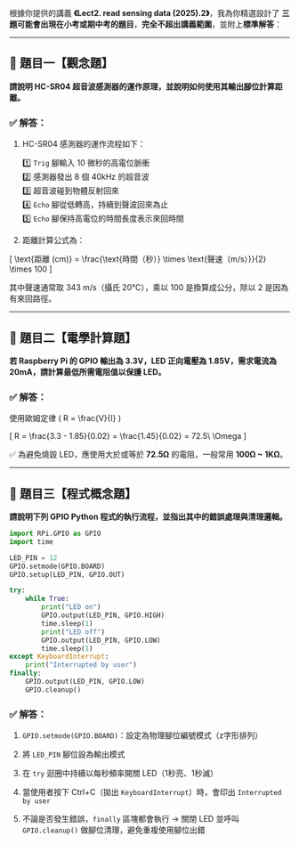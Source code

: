 根據你提供的講義 **《Lect2. read sensing data (2025).2》**，我為你精選設計了 **三題可能會出現在小考或期中考的題目**，**完全不超出講義範圍**，並附上**標準解答**：

---

## 📘 題目一【觀念題】  
**請說明 HC-SR04 超音波感測器的運作原理，並說明如何使用其輸出腳位計算距離。**

### ✅ 解答：

1. HC-SR04 感測器的運作流程如下：

   1️⃣ `Trig` 腳輸入 10 微秒的高電位脈衝  
   2️⃣ 感測器發出 8 個 40kHz 的超音波  
   3️⃣ 超音波碰到物體反射回來  
   4️⃣ `Echo` 腳從低轉高，持續到聲波回來為止  
   5️⃣ `Echo` 腳保持高電位的時間長度表示來回時間

2. 距離計算公式為：

\[
\text{距離 (cm)} = \frac{\text{時間（秒）} \times \text{聲速（m/s）}}{2} \times 100
\]

其中聲速通常取 343 m/s（攝氏 20°C），乘以 100 是換算成公分，除以 2 是因為有來回路徑。

---

## 📘 題目二【電學計算題】  
**若 Raspberry Pi 的 GPIO 輸出為 3.3V，LED 正向電壓為 1.85V，需求電流為 20mA，請計算最低所需電阻值以保護 LED。**

### ✅ 解答：

使用歐姆定律 \( R = \frac{V}{I} \)

\[
R = \frac{3.3 - 1.85}{0.02} = \frac{1.45}{0.02} = 72.5\ \Omega
\]

✅ 為避免燒毀 LED，應使用大於或等於 **72.5Ω** 的電阻，一般常用 **100Ω ~ 1KΩ**。

---

## 📘 題目三【程式概念題】  
**請說明下列 GPIO Python 程式的執行流程，並指出其中的錯誤處理與清理邏輯。**

```python
import RPi.GPIO as GPIO
import time

LED_PIN = 12
GPIO.setmode(GPIO.BOARD)
GPIO.setup(LED_PIN, GPIO.OUT)

try:
    while True:
        print("LED on")
        GPIO.output(LED_PIN, GPIO.HIGH)
        time.sleep(1)
        print("LED off")
        GPIO.output(LED_PIN, GPIO.LOW)
        time.sleep(1)
except KeyboardInterrupt:
    print("Interrupted by user")
finally:
    GPIO.output(LED_PIN, GPIO.LOW)
    GPIO.cleanup()
```

### ✅ 解答：

1. `GPIO.setmode(GPIO.BOARD)`：設定為物理腳位編號模式（z字形排列）

2. 將 `LED_PIN` 腳位設為輸出模式

3. 在 `try` 迴圈中持續以每秒頻率開關 LED（1秒亮、1秒滅）

4. 當使用者按下 Ctrl+C（拋出 `KeyboardInterrupt`）時，會印出 `Interrupted by user`

5. 不論是否發生錯誤，`finally` 區塊都會執行 → 關閉 LED 並呼叫 `GPIO.cleanup()` 做腳位清理，避免重複使用腳位出錯
